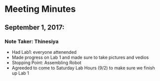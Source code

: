 
# Meeting Minutes

## September 1, 2017:
### Note Taker: Thinesiya
* Had Lab1: everyone attenended 
* Made progress on Lab 1 and made sure to take pictures and vedios
* Stopping Point: Assembling Robot
* Agreeded to come to Saturday Lab Hours (9/2) to make sure we finish up Lab 1
